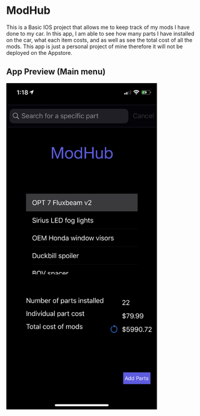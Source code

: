 # ModHub
This is a Basic IOS project that allows me to keep track of my mods I have done to my car. 
In this app, I am able to see how many parts I have installed on the car, what each item costs, and as well
as see the total cost of all the mods. This app is just a personal project of mine therefore it will not be deployed on the 
Appstore.


## App Preview (Main menu)
![Main menu](https://github.com/Will-huynh13/ModHub/blob/master/ModHub%20Main%20menu.jpg)

